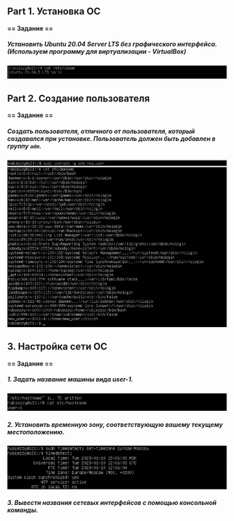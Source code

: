 ## Part 1. Установка ОС
**== Задание ==**

##### Установить  **Ubuntu 20.04 Server LTS**  без графического интерфейса. (Используем программу для виртуализации - VirtualBox)

![Результат выполнения команды cat etc/issue](screenshots/ubuntu_version.png "Результат выполнения команды cat etc/issue")
## Part 2. Создание пользователя
**== Задание ==**
##### Создать пользователя, отличного от пользователя, который создавался при установке. Пользователь должен быть добавлен в группу `adm`.
![Создание пользователя new_user и добавление его в группу adm](screenshots/user_add.png)
![Результат выполнения команды cat etc/passwd](screenshots/all_users.png)
## 3. Настройка сети ОС
**== Задание ==**
##### 1. Задать название машины вида user-1.
![Название машины было изменено при помощи sudo vim etc/hostname](screenshots/new_hostname.png)
##### 2. Установить временную зону, соответствующую вашему текущему местоположению.
![Установлена новая временная зона](screenshots/new_timezone.png)
##### 3. Вывести названия сетевых интерфейсов с помощью консольной команды.
